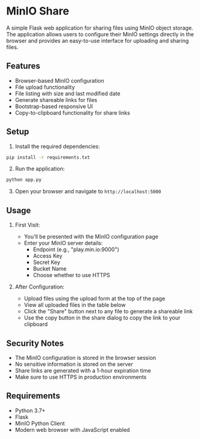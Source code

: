 # MinIO Share

A simple Flask web application for sharing files using MinIO object storage. The application allows users to configure their MinIO settings directly in the browser and provides an easy-to-use interface for uploading and sharing files.

## Features

- Browser-based MinIO configuration
- File upload functionality
- File listing with size and last modified date
- Generate shareable links for files
- Bootstrap-based responsive UI
- Copy-to-clipboard functionality for share links

## Setup

1. Install the required dependencies:
```bash
pip install -r requirements.txt
```

2. Run the application:
```bash
python app.py
```

3. Open your browser and navigate to `http://localhost:5000`

## Usage

1. First Visit:
   - You'll be presented with the MinIO configuration page
   - Enter your MinIO server details:
     - Endpoint (e.g., "play.min.io:9000")
     - Access Key
     - Secret Key
     - Bucket Name
     - Choose whether to use HTTPS

2. After Configuration:
   - Upload files using the upload form at the top of the page
   - View all uploaded files in the table below
   - Click the "Share" button next to any file to generate a shareable link
   - Use the copy button in the share dialog to copy the link to your clipboard

## Security Notes

- The MinIO configuration is stored in the browser session
- No sensitive information is stored on the server
- Share links are generated with a 1-hour expiration time
- Make sure to use HTTPS in production environments

## Requirements

- Python 3.7+
- Flask
- MinIO Python Client
- Modern web browser with JavaScript enabled
